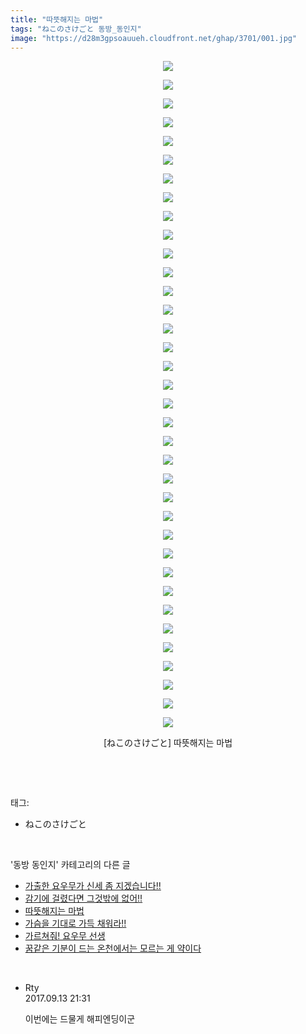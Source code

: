 ```yaml
---
title: "따뜻해지는 마법"
tags: "ねこのさけごと 동방_동인지"
image: "https://d28m3gpsoauueh.cloudfront.net/ghap/3701/001.jpg"
---
```

<div class="article">
<p style="text-align: center; clear: none; float: none;"><img src="{{ site.imgserver4 }}/ghap/3701/001.jpg"/></p>
<p style="text-align: center; clear: none; float: none;"><img src="{{ site.imgserver4 }}/ghap/3701/002.jpg"/></p>
<p style="text-align: center; clear: none; float: none;"><img src="{{ site.imgserver4 }}/ghap/3701/003.jpg"/></p>
<p style="text-align: center; clear: none; float: none;"><img src="{{ site.imgserver4 }}/ghap/3701/004.jpg"/></p>
<p style="text-align: center; clear: none; float: none;"><img src="{{ site.imgserver4 }}/ghap/3701/005.jpg"/></p>
<p style="text-align: center; clear: none; float: none;"><img src="{{ site.imgserver4 }}/ghap/3701/006.jpg"/></p>
<p style="text-align: center; clear: none; float: none;"><img src="{{ site.imgserver4 }}/ghap/3701/007.jpg"/></p>
<p style="text-align: center; clear: none; float: none;"><img src="{{ site.imgserver4 }}/ghap/3701/008.jpg"/></p>
<p style="text-align: center; clear: none; float: none;"><img src="{{ site.imgserver4 }}/ghap/3701/009.jpg"/></p>
<p style="text-align: center; clear: none; float: none;"><img src="{{ site.imgserver4 }}/ghap/3701/010.jpg"/></p>
<p style="text-align: center; clear: none; float: none;"><img src="{{ site.imgserver4 }}/ghap/3701/011.jpg"/></p>
<p style="text-align: center; clear: none; float: none;"><img src="{{ site.imgserver4 }}/ghap/3701/012.jpg"/></p>
<p style="text-align: center; clear: none; float: none;"><img src="{{ site.imgserver4 }}/ghap/3701/013.jpg"/></p>
<p style="text-align: center; clear: none; float: none;"><img src="{{ site.imgserver4 }}/ghap/3701/014.jpg"/></p>
<p style="text-align: center; clear: none; float: none;"><img src="{{ site.imgserver4 }}/ghap/3701/015.jpg"/></p>
<p style="text-align: center; clear: none; float: none;"><img src="{{ site.imgserver4 }}/ghap/3701/016.jpg"/></p>
<p style="text-align: center; clear: none; float: none;"><img src="{{ site.imgserver4 }}/ghap/3701/017.jpg"/></p>
<p style="text-align: center; clear: none; float: none;"><img src="{{ site.imgserver4 }}/ghap/3701/018.jpg"/></p>
<p style="text-align: center; clear: none; float: none;"><img src="{{ site.imgserver4 }}/ghap/3701/019.jpg"/></p>
<p style="text-align: center; clear: none; float: none;"><img src="{{ site.imgserver4 }}/ghap/3701/020.jpg"/></p>
<p style="text-align: center; clear: none; float: none;"><img src="{{ site.imgserver4 }}/ghap/3701/021.jpg"/></p>
<p style="text-align: center; clear: none; float: none;"><img src="{{ site.imgserver4 }}/ghap/3701/022.jpg"/></p>
<p style="text-align: center; clear: none; float: none;"><img src="{{ site.imgserver4 }}/ghap/3701/023.jpg"/></p>
<p style="text-align: center; clear: none; float: none;"><img src="{{ site.imgserver4 }}/ghap/3701/024.jpg"/></p>
<p style="text-align: center; clear: none; float: none;"><img src="{{ site.imgserver4 }}/ghap/3701/025.jpg"/></p>
<p style="text-align: center; clear: none; float: none;"><img src="{{ site.imgserver4 }}/ghap/3701/026.jpg"/></p>
<p style="text-align: center; clear: none; float: none;"><img src="{{ site.imgserver4 }}/ghap/3701/027.jpg"/></p>
<p style="text-align: center; clear: none; float: none;"><img src="{{ site.imgserver4 }}/ghap/3701/028.jpg"/></p>
<p style="text-align: center; clear: none; float: none;"><img src="{{ site.imgserver4 }}/ghap/3701/029.jpg"/></p>
<p style="text-align: center; clear: none; float: none;"><img src="{{ site.imgserver4 }}/ghap/3701/030.jpg"/></p>
<p style="text-align: center; clear: none; float: none;"><img src="{{ site.imgserver4 }}/ghap/3701/031.jpg"/></p>
<p style="text-align: center; clear: none; float: none;"><img src="{{ site.imgserver4 }}/ghap/3701/032.jpg"/></p>
<p style="text-align: center; clear: none; float: none;"><img src="{{ site.imgserver4 }}/ghap/3701/033.jpg"/></p>
<p style="text-align: center; clear: none; float: none;"><img src="{{ site.imgserver4 }}/ghap/3701/034.jpg"/></p>
<p style="text-align: center; clear: none; float: none;"><img src="{{ site.imgserver4 }}/ghap/3701/035.jpg"/></p>
<p style="text-align: center; clear: none; float: none;"><img src="{{ site.imgserver4 }}/ghap/3701/036.jpg"/></p>
<p style="text-align: center; clear: none; float: none;">[ねこのさけごと] 따뜻해지는 마법</p>
<p><br/></p>
</div><br/>
<div class="tagTrail">
<p>태그: </p>
<ul>
<li>ねこのさけごと</li>
</ul>
</div><br/>
<div class="another">
<p>'동방 동인지' 카테고리의 다른 글</p>
<ul>
<li><a href="/ghap_3703">가출한 요우무가 신세 좀 지겠습니다!!</a></li>
<li><a href="/ghap_3702">감기에 걸렸다면 그것밖에 없어!!</a></li>
<li><a href="/ghap_3701">따뜻해지는 마법</a></li>
<li><a href="/ghap_3700">가슴을 기대로 가득 채워라!!</a></li>
<li><a href="/ghap_3699">가르쳐줘! 요우무 선생</a></li>
<li><a href="/ghap_3698">꿈같은 기분이 드는 온천에서는 모르는 게 약이다</a></li>
</ul>
</div><br/>
<div class="cb_module cb_fluid">
<div class="cb_wrt cb_profile">
<div class="comment">
<ul>
<li class="cb_thumb_off" id="comment15082418">
<div class="cb_comment_area">
<div class="cb_info_area">
<div class="cb_section">
<span class="cb_nick_name">Rty</span>
</div>
<div class="cb_section">
<span class="cb_date">2017.09.13 21:31 </span>
</div>
</div>
<div class="cb_dsc_comment">
<p class="cb_dsc">
											이번에는 드물게 해피엔딩이군
										</p>
</div>
</div></li>
</ul>
</div>
</div><!-- commentList close -->
</div><br/>

